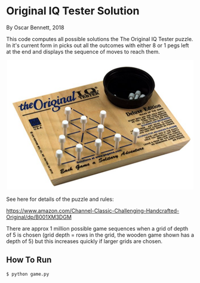 # Original IQ Tester Solution

By Oscar Bennett, 2018

This code computes all possible solutions the The Original IQ Tester puzzle. In it's current form in picks out all the outcomes with either 8 or 1 pegs left at the end and displays the sequence of moves to reach them.

<p align="center">
<img src="Game_pic.png" alt="Game_pic" width="500" class="center">
</p>

See here for details of the puzzle and rules:

<https://www.amazon.com/Channel-Classic-Challenging-Handcrafted-Original/dp/B001XM3DGM>

There are approx 1 million possible game sequences when a grid of depth of 5 is chosen (grid depth = rows in the grid, the wooden game shown has a depth of 5) but this increases quickly if larger grids are chosen.

## How To Run

```
$ python game.py
```
